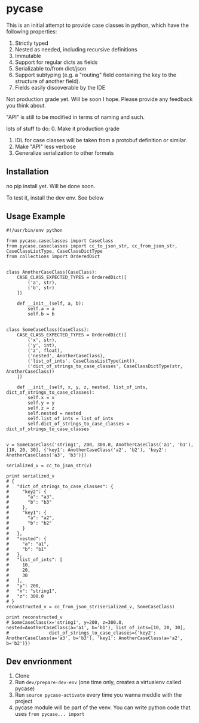 
# pycase
This is an initial attempt to provide case classes in python, which have the following properties:
1. Strictly typed
2. Nested as needed, including recursive definitions
3. Immutable
4. Support for regular dicts as fields
5. Serializable to/from dict/json
6. Support subtyping (e.g. a "routing" field containing the key to the structure of another field).
7. Fields easily discoverable by the IDE

Not production grade yet. Will be soon I hope. Please provide any feedback you think about.

"API" is still to be modified in terms of naming and such.

lots of stuff to do:
0. Make it production grade
1. IDL for case classes will be taken from a protobuf definition or similar.
2. Make "API" less verbose
3. Generalize serialization to other formats

## Installation
no pip install yet. Will be done soon. 

To test it, install the dev env. See below

## Usage Example


```
#!/usr/bin/env python

from pycase.caseclasses import CaseClass
from pycase.caseclasses import cc_to_json_str, cc_from_json_str, CaseClassListType, CaseClassDictType
from collections import OrderedDict


class AnotherCaseClass(CaseClass):
    CASE_CLASS_EXPECTED_TYPES = OrderedDict([
        ('a', str),
        ('b', str)
    ])

    def __init__(self, a, b):
        self.a = a
        self.b = b


class SomeCaseClass(CaseClass):
    CASE_CLASS_EXPECTED_TYPES = OrderedDict([
        ('x', str),
        ('y', int),
        ('z', float),
        ('nested', AnotherCaseClass),
        ('list_of_ints', CaseClassListType(int)),
        ('dict_of_strings_to_case_classes', CaseClassDictType(str, AnotherCaseClass))
    ])

    def __init__(self, x, y, z, nested, list_of_ints, dict_of_strings_to_case_classes):
        self.x = x
        self.y = y
        self.z = z
        self.nested = nested
        self.list_of_ints = list_of_ints
        self.dict_of_strings_to_case_classes = dict_of_strings_to_case_classes


v = SomeCaseClass('string1', 200, 300.0, AnotherCaseClass('a1', 'b1'), [10, 20, 30], {'key1': AnotherCaseClass('a2', 'b2'), 'key2': AnotherCaseClass('a3', 'b3')})

serialized_v = cc_to_json_str(v)

print serialized_v
# {
#   "dict_of_strings_to_case_classes": {
#     "key2": {
#       "a": "a3",
#       "b": "b3"
#     },
#     "key1": {
#       "a": "a2",
#       "b": "b2"
#     }
#   },
#   "nested": {
#     "a": "a1",
#     "b": "b1"
#   },
#   "list_of_ints": [
#     10,
#     20,
#     30
#   ],
#   "y": 200,
#   "x": "string1",
#   "z": 300.0
# }
reconstructed_v = cc_from_json_str(serialized_v, SomeCaseClass)

print reconstructed_v
# SomeCaseClass(x='string1', y=200, z=300.0, nested=AnotherCaseClass(a='a1', b='b1'), list_of_ints=[10, 20, 30],
#               dict_of_strings_to_case_classes={'key2': AnotherCaseClass(a='a3', b='b3'), 'key1': AnotherCaseClass(a='a2', b='b2')})
```



## Dev envrionment
1. Clone
2. Run `dev/prepare-dev-env` (one time only, creates a virtualenv called pycase)
3. Run `source pycase-activate` every time you wanna meddle with the project
4. pycase module will be part of the venv. You can write python code that uses `from pycase... import`

